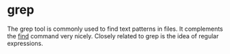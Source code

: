 # grep

The grep tool is commonly used to find text patterns in files. It complements the [find](find.md) command very nicely. Closely related to grep is the idea of regular expressions.
